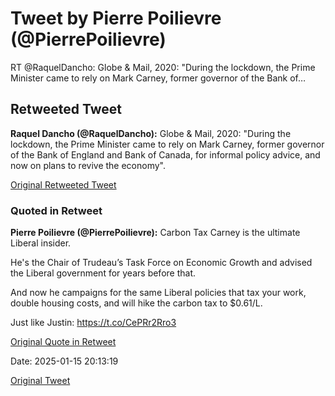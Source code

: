 # Tweet by Pierre Poilievre (@PierrePoilievre)

RT @RaquelDancho: Globe &amp; Mail, 2020: "During the lockdown, the Prime Minister came to rely on Mark Carney, former governor of the Bank of…

## Retweeted Tweet

**Raquel Dancho (@RaquelDancho):** Globe &amp; Mail, 2020: "During the lockdown, the Prime Minister came to rely on Mark Carney, former governor of the Bank of England and Bank of Canada, for informal policy advice, and now on plans to revive the economy".

[Original Retweeted Tweet](https://x.com/RaquelDancho/status/1879255220196348414)

### Quoted in Retweet

**Pierre Poilievre (@PierrePoilievre):** Carbon Tax Carney is the ultimate Liberal insider. 

He's the Chair of Trudeau’s Task Force on Economic Growth and advised the Liberal government for years before that.

And now he campaigns for the same Liberal policies that tax your work, double housing costs, and will hike the carbon tax to $0.61/L.

Just like Justin: https://t.co/CePRr2Rro3

[Original Quote in Retweet](https://x.com/PierrePoilievre/status/1879204554589249860)

Date: 2025-01-15 20:13:19

[Original Tweet](https://x.com/PierrePoilievre/status/1879622914158567924)
